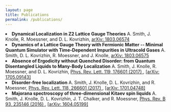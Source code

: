 ```yaml
---
layout: page
title: Publications
permalink: /publications/
---
```


<li>
<b>Dynamical Localization in Z2 Lattice Gauge Theories</b>
A. Smith, J. Knolle, R. Moessner, and D. L. Kovrizhin,
<a href='https://arxiv.org/abs/1803.06574' target='blank'>
arXiv: 1803.06574
</a></li>


<li>
<b>Dynamics of a Lattice Gauge Theory with Fermionic Matter -- Minimal Quantum Simulator with Time-Dependent Impurities in Ultracold Gases</b>
A. Smith, D. L. Kovrizhin, R. Moessner, and J. Knolle,
<a href='https://arxiv.org/abs/1803.06575' target='blank'>
arXiv: 1803.06575
</a></li>


<li>
<b>Absence of Ergodicity without Quenched Disorder: from Quantum Disentangled Liquids to Many-Body Localization</b>
A. Smith, J. Knolle, R. Moessner, and D. L. Kovrizhin,
<a href='https://doi.org/10.1103/PhysRevLett.119.176601' target='blank'>
Phys. Rev. Lett. 119, 176601 (2017)
</a>,
<a href='https://arxiv.org/abs/1705.09143' target='blank'>
[arXiv: 1705.09143]
</a></li>

<li>
<b>Disorder-free localization</b>
A. Smith, J. Knolle, D. L. Kovrizhin, and R. Moessner,
<a href='https://doi.org/10.1103/PhysRevLett.118.266601' target='blank'>
Phys. Rev. Lett. 118, 266601 (2017)
</a>,
<a href='https://arxiv.org/abs/1701.04748' target='blank'>
[arXiv: 1701.04748]
</a></li>

<li>
<b>Majorana spectroscopy of three-dimensional Kitaev spin liquids</b>
A. Smith, J. Knolle, D. L. Kovrizhin, J. T. Chalker, and R. Moessner,
<a href='http://dx.doi.org/10.1103/PhysRevB.93.235146' target='blank'>
Phys. Rev. B 93, 235146 (2016)
</a>,
<a href='https://arxiv.org/abs/1604.05199' target='blank'>
[arXiv: 1604.05199]
</a></li>
